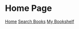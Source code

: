 <html lang="en">
<head>
    <meta charset="UTF-8">
    <meta name="viewport" content="width=device-width, initial-scale=1.0">
    <title>Book Search</title>
    <script defer src="script.js"></script>
</head>
<body>
    <h1>Home Page</h1>
    <!-- Main Menu -->
    <nav>
        </li><a href="https://dmill204.github.io/Web_Page/">Home</a></li>
        </li><a href="https://books.google.com">Search Books</a></li>
        </li><a href="https://dmill204.github.io/bookshelf.io/index.html">My Bookshelf</a></li>
    </nav>
</body>
</html>

